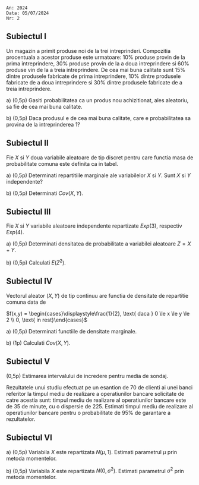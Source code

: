 ```
An: 2024
Data: 05/07/2024
Nr: 2
```

## Subiectul I

Un magazin a primit produse noi de la trei intreprinderi. Compozitia procentuala a acestor produse este urmatoare: 10% produse provin de la prima intreprindere, 30% produse provin de la a doua intreprindere si 60% produse vin de la a treia intreprindere. De cea mai buna calitate sunt 15% dintre produsele fabricate de prima intreprindere, 10% dintre produsele fabricate de a doua intreprindere si 30% dintre produsele fabricate de a treia intreprindere.

a) (0,5p) Gasiti probabilitatea ca un produs nou achizitionat, ales aleatoriu, sa fie de cea mai buna calitate.

b) (0,5p) Daca produsul e de cea mai buna calitate, care e probabilitatea sa provina de la intreprinderea 1?

## Subiectul II

Fie $X$ si $Y$ doua variabile aleatoare de tip discret pentru care functia masa de probabilitate comuna este definita ca in tabel.

a) (0,5p) Determinati repartitiile marginale ale variabilelor $X$ si $Y$. Sunt $X$ si $Y$ independente?

b) (0,5p) Determinati $Cov(X,Y)$.

## Subiectul III

Fie $X$ si $Y$ variabile aleatoare independente repartizate $Exp(3)$, respectiv $Exp(4)$. 

a) (0,5p) Determinati densitatea de probabilitate a variabilei aleatoare $Z = X + Y$.

b) (0,5p) Calculati $E\left(Z^2\right)$.

## Subiectul IV

Vectorul aleator $(X,Y)$ de tip continuu are functia de densitate de repartitie comuna data de 

$f(x,y) = \begin{cases}\displaystyle\frac{1}{2}, \text{ daca } 0 \le x \le y \le 2 \\ 0, \text{ in rest}\end{cases}$

a) (0,5p) Determinati functiile de densitate marginale.

b) (1p) Calculati $Cov(X,Y)$.

<pb/>

## Subiectul V

(0,5p) Estimarea intervalului de incredere pentru media de sondaj. 

Rezultatele unui studiu efectuat pe un esantion de 70 de clienti ai unei banci referitor la timpul mediu de realizare a operatiunilor bancare solicitate de catre acestia sunt: timpul mediu de realizare al operatiunilor bancare este de 35 de minute, cu o dispersie de 225. Estimati timpul mediu de realizare al operatiunilor bancare pentru o probabilitate de 95% de garantare a rezultatelor.

## Subiectul VI

a) (0,5p) Variabila $X$ este repartizata $N(\mu, 1)$. Estimati parametrul $\mu$ prin metoda momentelor.

b) (0,5p) Variabila $X$ este repartizata $N(0, \sigma^2)$. Estimati parametrul $\sigma^2$ prin metoda momentelor.